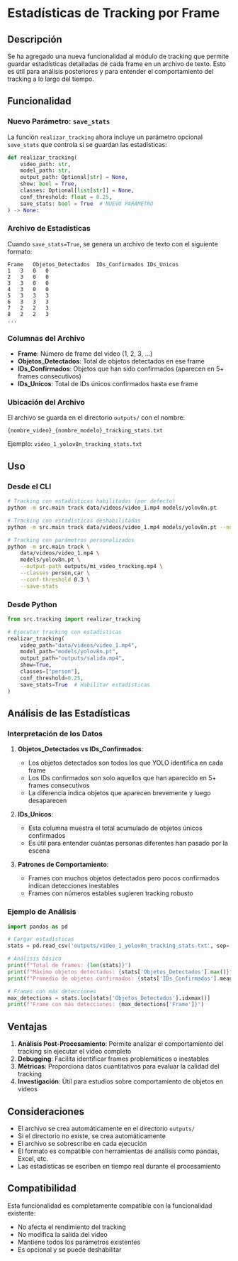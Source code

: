 # Estadísticas de Tracking por Frame

## Descripción

Se ha agregado una nueva funcionalidad al módulo de tracking que permite guardar estadísticas detalladas de cada frame en un archivo de texto. Esto es útil para análisis posteriores y para entender el comportamiento del tracking a lo largo del tiempo.

## Funcionalidad

### Nuevo Parámetro: `save_stats`

La función `realizar_tracking` ahora incluye un parámetro opcional `save_stats` que controla si se guardan las estadísticas:

```python
def realizar_tracking(
    video_path: str,
    model_path: str,
    output_path: Optional[str] = None,
    show: bool = True,
    classes: Optional[list[str]] = None,
    conf_threshold: float = 0.25,
    save_stats: bool = True  # NUEVO PARÁMETRO
) -> None:
```

### Archivo de Estadísticas

Cuando `save_stats=True`, se genera un archivo de texto con el siguiente formato:

```
Frame	Objetos_Detectados	IDs_Confirmados	IDs_Unicos
1	3	0	0
2	3	0	0
3	3	0	0
4	3	0	0
5	3	3	3
6	3	3	3
7	2	2	3
8	2	2	3
...
```

### Columnas del Archivo

- **Frame**: Número de frame del video (1, 2, 3, ...)
- **Objetos_Detectados**: Total de objetos detectados en ese frame
- **IDs_Confirmados**: Objetos que han sido confirmados (aparecen en 5+ frames consecutivos)
- **IDs_Unicos**: Total de IDs únicos confirmados hasta ese frame

### Ubicación del Archivo

El archivo se guarda en el directorio `outputs/` con el nombre:
```
{nombre_video}_{nombre_modelo}_tracking_stats.txt
```

Ejemplo: `video_1_yolov8n_tracking_stats.txt`

## Uso

### Desde el CLI

```bash
# Tracking con estadísticas habilitadas (por defecto)
python -m src.main track data/videos/video_1.mp4 models/yolov8n.pt

# Tracking con estadísticas deshabilitadas
python -m src.main track data/videos/video_1.mp4 models/yolov8n.pt --no-save-stats

# Tracking con parámetros personalizados
python -m src.main track \
    data/videos/video_1.mp4 \
    models/yolov8n.pt \
    --output-path outputs/mi_video_tracking.mp4 \
    --classes person,car \
    --conf-threshold 0.3 \
    --save-stats
```

### Desde Python

```python
from src.tracking import realizar_tracking

# Ejecutar tracking con estadísticas
realizar_tracking(
    video_path="data/videos/video_1.mp4",
    model_path="models/yolov8n.pt",
    output_path="outputs/salida.mp4",
    show=True,
    classes=["person"],
    conf_threshold=0.25,
    save_stats=True  # Habilitar estadísticas
)
```

## Análisis de las Estadísticas

### Interpretación de los Datos

1. **Objetos_Detectados vs IDs_Confirmados**: 
   - Los objetos detectados son todos los que YOLO identifica en cada frame
   - Los IDs confirmados son solo aquellos que han aparecido en 5+ frames consecutivos
   - La diferencia indica objetos que aparecen brevemente y luego desaparecen

2. **IDs_Unicos**:
   - Esta columna muestra el total acumulado de objetos únicos confirmados
   - Es útil para entender cuántas personas diferentes han pasado por la escena

3. **Patrones de Comportamiento**:
   - Frames con muchos objetos detectados pero pocos confirmados indican detecciones inestables
   - Frames con números estables sugieren tracking robusto

### Ejemplo de Análisis

```python
import pandas as pd

# Cargar estadísticas
stats = pd.read_csv('outputs/video_1_yolov8n_tracking_stats.txt', sep='\t')

# Análisis básico
print(f"Total de frames: {len(stats)}")
print(f"Máximo objetos detectados: {stats['Objetos_Detectados'].max()}")
print(f"Promedio de objetos confirmados: {stats['IDs_Confirmados'].mean():.2f}")

# Frames con más detecciones
max_detections = stats.loc[stats['Objetos_Detectados'].idxmax()]
print(f"Frame con más detecciones: {max_detections['Frame']}")
```

## Ventajas

1. **Análisis Post-Procesamiento**: Permite analizar el comportamiento del tracking sin ejecutar el video completo
2. **Debugging**: Facilita identificar frames problemáticos o inestables
3. **Métricas**: Proporciona datos cuantitativos para evaluar la calidad del tracking
4. **Investigación**: Útil para estudios sobre comportamiento de objetos en videos

## Consideraciones

- El archivo se crea automáticamente en el directorio `outputs/`
- Si el directorio no existe, se crea automáticamente
- El archivo se sobrescribe en cada ejecución
- El formato es compatible con herramientas de análisis como pandas, Excel, etc.
- Las estadísticas se escriben en tiempo real durante el procesamiento

## Compatibilidad

Esta funcionalidad es completamente compatible con la funcionalidad existente:
- No afecta el rendimiento del tracking
- No modifica la salida del video
- Mantiene todos los parámetros existentes
- Es opcional y se puede deshabilitar
